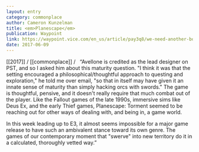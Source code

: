 ```yaml
---
layout: entry
category: commonplace
author: Cameron Kunzelman
title: <em>Planescape</em>
publication: Waypoint
link: https://waypoint.vice.com/en_us/article/pay3q8/we-need-another-boundary-breaker-like-planescape-torment
date: 2017-06-09
---
```


[[2017]] / [[commonplace]] / 
 
“Avellone is credited as the lead designer on PST, and so I asked him about this maturity question. "I think it was that the setting encouraged a philosophical/thoughtful approach to questing and exploration," he told me over email, "so that in itself may have given it an innate sense of maturity than simply hacking orcs with swords." The game is thoughtful, pensive, and it doesn't really require that much combat out of the player. Like the Fallout games of the late 1990s, immersive sims like Deus Ex, and the early Thief games, Planescape: Torment seemed to be reaching out for other ways of dealing with, and being in, a game world.

In this week leading up to E3, it almost seems impossible for a major game release to have such an ambivalent stance toward its own genre. The games of our contemporary moment that "swerve" into new territory do it in a calculated, thoroughly vetted way.”

